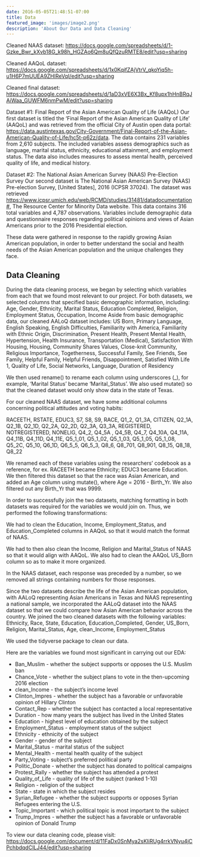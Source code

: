 ```yaml
---
date: 2016-05-05T21:48:51-07:00
title: Data
featured_image: 'images/image2.png'
description: 'About Our Data and Data Cleaning'
---
```

Cleaned NAAS dataset: https://docs.google.com/spreadsheets/d/1-Gzke_Bwr_kXvb18G_k98h_HGZAo6Qm8uQfQzuRMTE8/edit?usp=sharing

Cleaned AAQoL dataset: https://docs.google.com/spreadsheets/d/1x0KqifZAjVtrV_qkoYiq5h-u1H6P7mUUEA9ZHlReVqI/edit?usp=sharing

Cleaned final dataset: https://docs.google.com/spreadsheets/d/1aD3xVE6X3Bx_Kf8upx1hHnBRqJAiWaa_GUWFM6nmPwM/edit?usp=sharing

Dataset #1: Final Report of the Asian American Quality of Life (AAQoL)
Our first dataset is titled the ‘Final Report of the Asian American Quality of Life’ (AAQoL) and was retrieved from the official City of Austin open data portal: https://data.austintexas.gov/City-Government/Final-Report-of-the-Asian-American-Quality-of-Life/hc5t-p62z/data. The data contains 231 variables from 2,610 subjects. The included variables assess demographics such as language, marital status, ethnicity, educational attainment, and employment status. The data also includes measures to assess mental health, perceived quality of life, and medical history.

Dataset #2: The National Asian American Survey (NAAS) Pre-Election Survey
Our second dataset is The National Asian American Survey (NAAS) Pre-election Survey, [United States], 2016 (ICPSR 37024). The dataset was retrieved https://www.icpsr.umich.edu/web/RCMD/studies/31481/datadocumentation#, The Resource Center for Minority Data website. This data contains 316 total variables and 4,787 observations. Variables include demographic data and questionnaire responses regarding political opinions and views of Asian Americans prior to the 2016 Presidential election.

These data were gathered in response to the rapidly growing Asian American population, in order to better understand the social and health needs of the Asian American population and the unique challenges they face. 

## Data Cleaning

During the data cleaning process, we began by selecting which variables from each that we found most relevant to our project. For both datasets, we selected columns that specified basic demographic information, including:
Age, Gender, Ethnicity, Marital Status, Education Completed, Religion, Employment Status, Occupation, Income
Aside from basic demographic data, our cleaned AALoQ dataset includes: 
US Born, Primary Language, English Speaking, English Difficulties, Familiarity with America, Familiarity with Ethnic Origin, Discrimination, Present Health, Present Mental Health, Hypertension, Health Insurance, Transportation (Medical), Satisfaction With Housing, Housing, Community Shares Values, Close-knit Community, Religious Importance, Togetherness, Successful Family, See Friends, See Family, Helpful Family, Helpful Friends, Disappointment, Satisfied With Life 1,  Quality of Life, Social Networks, Language, Duration of Residency

We then used rename() to rename each column using underscores (_), for example,  ‘Marital Status’ became ‘Marital_Status’. We also used mutate() so that the cleaned dataset would only show data in the state of Texas. 

For our cleaned NAAS dataset, we have some additional columns concerning political attitudes and voting habits: 

RACEETH, RSTATE, EDUC3, S7, S8, S9, RACE, Q1_2, Q1_3A, CITIZEN, Q2_1A, Q2_1B, Q2_1D, Q2_2A, Q2_2D, Q2_3A, Q3_3A, REGISTERED, NOTREGISTERED, NONELIG, Q4_2, Q4_5A , Q4_5B, Q4_7, Q4_10A, Q4_11A, Q4_11B, Q4_11D, Q4_11E, Q5_1_01, Q5_1_02, Q5_1_03, Q5_1_05, Q5_1_08, Q5_2C, Q5_10, Q6_1D, Q6_5_5, Q6_5_3, Q8_6, Q8_701, Q8_901, Q8_15, Q8_18, Q8_22

We renamed each of these variables using the researchers’ codebook as a reference, for ex. RACEETH became Ethnicity; EDUC3 became Education. We then filtered this dataset so that the race was Asian American, and added an Age column using mutate(), where Age = 2016 - Birth_Yr. We also filtered out any Birth_Yr that was 9999. 

In order to successfully join the two datasets, matching formatting in both datasets was required for the variables we would join on. Thus, we performed the following transformations: 

We had to clean the Education, Income, Employment_Status, and Education_Completed columns in AAQoL so that it would match the format of NAAS. 

We had to then also clean the Income, Religion and Marital_Status of NAAS so that it would align with AAQoL. We also had to clean the AAQoL US_Born column so as to make it more organized. 

In the NAAS dataset, each response was preceded by a number, so we removed all strings containing numbers for those responses.

Since the two datasets describe the life of the Asian American population, with AALoQ representing Asian Americans in Texas and NAAS representing a national sample, we incorporated the AALoQ dataset into the NAAS dataset so that we could compare how Asian American behavior across the country. We joined the two cleaned datasets with the following variables: 
Ethnicity, Race, State, Education, Education_Completed, Gender, US_Born, Religion, Marital_Status, Age, clean_Income, Employment_Status 

We used the tidyverse package to clean our data. 

Here are the variables we found most significant in carrying out our EDA: 

* Ban_Muslim - whether the subject supports or opposes the U.S. Muslim ban 
* Chance_Vote - whether the subject plans to vote in the then-upcoming 2016 election 
* clean_Income - the subject’s income level
* Clinton_Impres - whether the subject has a favorable or unfavorable opinion of Hillary Clinton 
* Contact_Rep - whether the subject has contacted a local representative 
* Duration - how many years the subject has lived in the United States 
* Education - highest level of education obtained by the subject 
* Employment_Status - employment status of the subject
* Ethnicity - ethnicity of the subject 
* Gender - gender of the subject 
* Marital_Status - marital status of the subject 
* Mental_Health - mental health quality of the subject 
* Party_Voting - subject’s preferred political party 
* Politic_Donate - whether the subject has donated to political campaigns 
* Protest_Rally - whether the subject has attended a protest 
* Quality_of_Life - quality of life of the subject (ranked 1-10) 
* Religion - religion of the subject 
* State - state in which the subject resides 
* Syrian_Refugee - whether the subject supports or opposes Syrian Refugees entering the U.S. 
* Topic_Important - which political topic is most important to the subject 
* Trump_Impres - whether the subject has a favorable or unfavorable opinion of Donald Trump 

To view our data cleaning code, please visit: https://docs.google.com/document/d/11FaDx0SnMya2sKIiRUg4rrkVNyu4jCPchbdqdCILJ44/edit?usp=sharing
